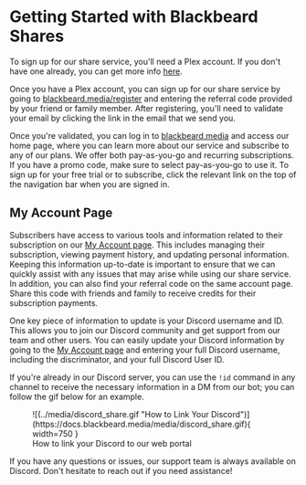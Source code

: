 # Getting Started with Blackbeard Shares

To sign up for our share service, you'll need a Plex account. If you don't have one already, you can get more info [here](../plex/getting-started.md).

Once you have a Plex account, you can sign up for our share service by going to [blackbeard.media/register](https://blackbeard.media/register) and entering the referral code provided by your friend or family member. After registering, you'll need to validate your email by clicking the link in the email that we send you.

Once you're validated, you can log in to [blackbeard.media](https://blackbeard.media) and access our home page, where you can learn more about our service and subscribe to any of our plans. We offer both pay-as-you-go and recurring subscriptions. If you have a promo code, make sure to select pay-as-you-go to use it. To sign up for your free trial or to subscribe, click the relevant link on the top of the navigation bar when you are signed in.

## My Account Page

Subscribers have access to various tools and information related to their subscription on our [My Account page](https://blackbeard.media/my-account). This includes managing their subscription, viewing payment history, and updating personal information. Keeping this information up-to-date is important to ensure that we can quickly assist with any issues that may arise while using our share service. In addition, you can also find your referral code on the same account page. Share this code with friends and family to receive credits for their subscription payments.

One key piece of information to update is your Discord username and ID. This allows you to join our Discord community and get support from our team and other users. You can easily update your Discord information by going to the [My Account page](https://blackbeard.media/my-account) and entering your full Discord username, including the discriminator, and your full Discord User ID.

If you're already in our Discord server, you can use the `!id` command in any channel to receive the necessary information in a DM from our bot; you can follow the gif below for an example.

<figure markdown>
![(../media/discord_share.gif "How to Link Your Discord")](https://docs.blackbeard.media/media/discord_share.gif){ width=750 }
  <figcaption>How to link your Discord to our web portal</figcaption>
</figure>

If you have any questions or issues, our support team is always available on Discord. Don't hesitate to reach out if you need assistance!
